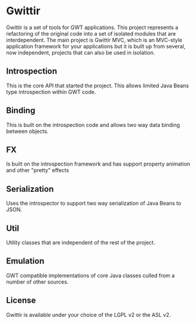 Gwittir
=======

Gwittir is a set of tools for GWT applications. This project represents a refactoring
of the original code into a set of isolated modules that are interdependent. The main
project is Gwittir MVC, which is an MVC-style application framework for your applications
but it is built up from several, now independent, projects that can also be used in isolation.

Introspection
-------------

This is the core API that started the project. This allows limited Java Beans type introspection
within GWT code.

Binding
-------

This is built on the introspection code and allows two way data binding between objects.

FX
--

Is built on the introspection framework and has support property animation and other "pretty" effects

Serialization
-------------

Uses the introspector to support two way serialization of Java Beans to JSON.

Util
----

Utility classes that are independent of the rest of the project.


Emulation
---------

GWT compatible implementations of core Java classes culled from a number of other sources.


License
-------

Gwittir is available under your choice of the LGPL v2 or the ASL v2.